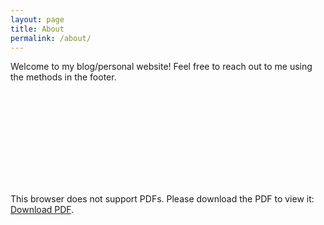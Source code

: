```yaml
---
layout: page
title: About
permalink: /about/
---
```


Welcome to my blog/personal website! Feel free to reach out to me using the methods in the footer.

<object data="{{ site.baseurl }}/static/resume.pdf" type="application/pdf" width="700px" height="700px">
    <embed src="{{ site.baseurl }}/static/resume.pdf">
        <p>This browser does not support PDFs. Please download the PDF to view it: <a href="{{ site.baseurl }}/static/resume.pdf">Download PDF</a>.</p>
    </embed>
</object>
